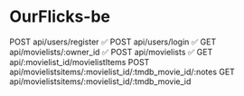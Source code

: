 # OurFlicks-be

POST api/users/register ✅
POST api/users/login ✅
GET api/movielists/:owner_id ✅
POST api/movielists ✅
GET api/:movielist_id/movielistItems
POST api/movielistsitems/:movielist_id/:tmdb_movie_id/:notes
GET api/movielistsitems/:movielist_id/:tmdb_movie_id
